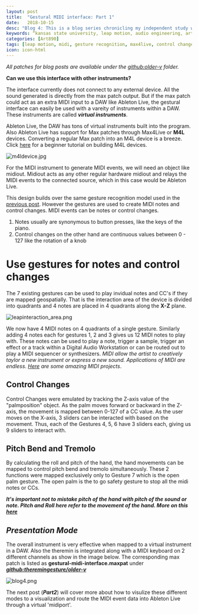 ```yaml
---
layout: post
title:  "Gestural MIDI interface: Part 1"
date:   2018-10-15
desc: "Blog 4: This is a blog series chronicling my independent study work at the DX Media Lab, Kansas State University."
keywords: “kansas state university, leap motion, audio engineering, art, music, music technology, computer science, machine learning, gesture recognition, midi, audio filters, research, independent study, ableton live, mapping"
categories: [Art890]
tags: [leap motion, midi, gesture recognition, max4live, control changes]
icon: icon-html
---
```

*All patches for blog posts are available under the [github:older-v](https://github.com/sandcobainer/gesturalmusicinterfaces/tree/master/theremingesture/older-v) folder.*

**Can we use this interface with other instruments?**

The interface currently does not connect to any external device. All the sound generated is directly from the max patch output. But if the max patch could act as an extra MIDI input to a DAW like Ableton Live, the gestural interface can easily be used with a vareity of instruments within a DAW. These instruments are called ***virtual instruments***.

Ableton Live, the DAW has tons of virtual instruments built into the program. Also Ableton Live has support for Max patches through Max4Live or **M4L** devices. Converting a regular Max patch into an M4L device is a breeze. 
Click [here](https://www.ableton.com/en/blog/build-max-live-device-beginner-tutorials-point-blank/) for a beginner tutorial on building M4L devices.

<img align="middle" src="https://1cyjknyddcx62agyb002-web-assets.s3.amazonaws.com/mfl_update518/intro-hp.png" alt="m4ldevice.jpg" class="center"/>

For the MIDI instrument to generate MIDI events, we will need an object like midiout. Midiout acts as any other regular hardware midiout and relays the MIDI events to the connected source, which in this case would be Ableton Live.


This design builds over the same gesture recognition model used in the [previous post](). However the gestures are used to create MIDI notes and control changes.
MIDI events can be notes or control changes. 

1. Notes usually are synonymous to button presses, like the keys of the piano.
2. Control changes on the other hand are continuous values between 0 - 127 like the rotation of a knob

# **Use gestures for notes and control changes**

The 7 existing gestures can be used to play invidual notes and CC's if they are mapped geospatially. That is the interaction area of the device is divided into quadrants and 4 notes are placed in 4 quadrants along the **X-Z** plane. 

<img src="http://blog.leapmotion.com/wp-content/uploads/2014/07/leap-motion-interaction-area.png" alt="leapinteraction_area.png" class="center">

We now have 4 MIDI notes on 4 quadrants of a single gesture. Similarly adding 4 notes each for gestures 1, 2 and 3 gives us 12 MIDI notes to play with. These notes can be used to play a note, trigger a sample, trigger an effect or a track within a Digital Audio Workstation or can be routed out to play a MIDI sequencer or synthesizers. *MIDI allow the artist to creatively taylor a new instrument or express a new sound. Applications of MIDI are endless. [Here](https://www.musicradar.com/news/tech/7-crazy-but-cool-midi-controllers-586479) are some amazing MIDI projects*.

## **Control Changes**
Control Changes were emulated by tracking the Z-axis value of the "palmposition" object. As the palm moves forward or backward in the Z-axis, the movement is mapped between 0-127 of a CC value. As the user moves on the X-axis, 3 sliders can be interacted with based on the movement. Thus, each of the Gestures 4, 5, 6 have 3 sliders each, giving us 9 sliders to interact with.

## **Pitch Bend and Tremolo**
By calculating the roll and pitch of the hand, the hand movements can be mapped to control pitch bend and tremolo simultaneously. These 2 functions were mapped exclusively only to Gesture 7 which is the open palm gesture. The open palm is the to go safety gesture to stop all the midi notes or CCs.

***It's important not to mistake pitch of the hand with pitch of the sound or note. Pitch and Roll here refer to the movement of the hand. More on this [here](https://howthingsfly.si.edu/flight-dynamics/roll-pitch-and-yaw)***


## *Presentation Mode*
The overall instrument is very effective when mapped to a virtual instrument in a DAW. Also the theremin is integrated along with a MIDI keyboard on 2 different channels as show in the image below. The corresponding max patch is listed as **gestural-midi-interface.maxpat** under ***[github:theremingesture/older-v](https://github.com/sandcobainer/gesturalmusicinterfaces/tree/master/theremingesture/older-v)***

<img src="{{ site.baseurl }}/_posts/blog4/blog4presentation.png" alt="blog4.png" class="center" />

The next post (***Part2***) will cover more about how to visulize these different modes to a visualization and route the MIDI event data into Ableton Live through a virtual 'midiport'.